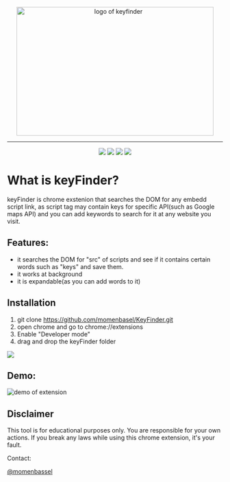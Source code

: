 <p align="center">
  <img width="460" height="300" alt="logo of keyfinder" src="https://raw.githubusercontent.com/momenbasel/keyFinder/master/css/icon.png">
</p>
<hr></hr>

<p align="center">
<img src="https://img.shields.io/badge/Chrome-red.svg"/>
<img src="https://img.shields.io/github/license/momenbasel/keyFinder.svg"/>
<img src="https://img.shields.io/github/downloads/momenbasel/keyFinder/total.svg"/>
<img src="https://img.shields.io/badge/demo-youtube-blue.svg"/>
</p>

# What is keyFinder?
keyFinder is chrome exstenion that searches the DOM for any embedd script link, as script tag may contain keys for specific API(such as Google maps API) and you can add keywords to search for it at any website you visit.



## Features:
* it searches the DOM for "src" of scripts and see if it contains certain words such as "keys" and save them.
* it works at background
* it is expandable(as you can add words to it)





## Installation

1. git clone https://github.com/momenbasel/KeyFinder.git
2. open chrome and go to chrome://extensions
3. Enable "Developer mode"
4. drag and drop the keyFinder folder
  <img src="https://github.com/momenbasel/keyFinder/blob/master/installGif.gif?raw=true"/>
  
<br/>

## Demo:


![demo of extension](https://github.com/momenbasel/keyFinder/blob/master/demoGif.gif?raw=true)


## Disclaimer
This tool is for educational purposes only. You are responsible for your own actions. If you break any laws while using this chrome extension, it's your fault.



Contact:

[@momenbassel](https://twitter.com/@momenbassel)
